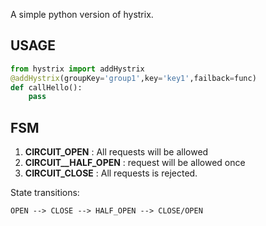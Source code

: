 A simple python version of hystrix.

USAGE 
---------------
```python
from hystrix import addHystrix
@addHystrix(groupKey='group1',key='key1',failback=func)
def callHello():
    pass

```


FSM 
---------------
1. **CIRCUIT_OPEN** : All requests will be allowed
2. **CIRCUIT__HALF_OPEN** : request will be allowed once 
3. **CIRCUIT_CLOSE** : All requests is rejected.

State transitions:

`OPEN --> CLOSE --> HALF_OPEN --> CLOSE/OPEN`